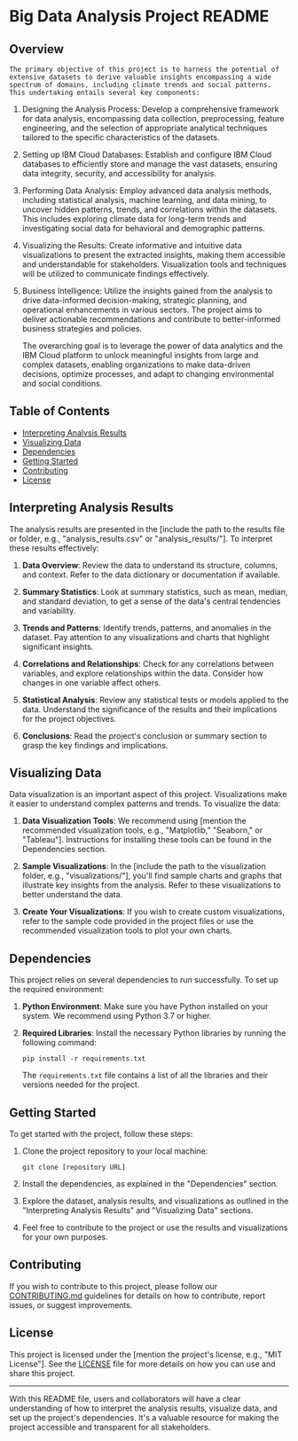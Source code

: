 # Big Data Analysis Project README

## Overview
	The primary objective of this project is to harness the potential of extensive datasets to derive valuable insights encompassing a wide spectrum of domains, including climate trends and social patterns. This undertaking entails several key components:

1.	Designing the Analysis Process: 
	Develop a comprehensive framework for data analysis, encompassing data collection, preprocessing, feature engineering, and the selection of appropriate analytical techniques tailored to the specific characteristics of the datasets.

2.	Setting up IBM Cloud Databases: 
	Establish and configure IBM Cloud databases to efficiently store and manage the vast datasets, ensuring data integrity, security, and accessibility for analysis.

3.	Performing Data Analysis:
	 Employ advanced data analysis methods, including statistical analysis, machine learning, and data mining, to uncover hidden patterns, trends, and correlations within the datasets. This includes exploring climate data for long-term trends and investigating social data for behavioral and demographic patterns.

4.	Visualizing the Results:
	 Create informative and intuitive data visualizations to present the extracted insights, making them accessible and understandable for stakeholders. Visualization tools and techniques will be utilized to communicate findings effectively.

5.	Business Intelligence:
	 Utilize the insights gained from the analysis to drive data-informed decision-making, strategic planning, and operational enhancements in various sectors. The project aims to deliver actionable recommendations and contribute to better-informed business strategies and policies.

	The overarching goal is to leverage the power of data analytics and the IBM Cloud platform to unlock meaningful insights from large and complex datasets, enabling organizations to make data-driven decisions, optimize processes, and adapt to changing environmental and social conditions.


## Table of Contents

- [Interpreting Analysis Results](#interpreting-analysis-results)
- [Visualizing Data](#visualizing-data)
- [Dependencies](#dependencies)
- [Getting Started](#getting-started)
- [Contributing](#contributing)
- [License](#license)

## Interpreting Analysis Results

The analysis results are presented in the [include the path to the results file or folder, e.g., "analysis_results.csv" or "analysis_results/"]. To interpret these results effectively:

1. **Data Overview**: Review the data to understand its structure, columns, and context. Refer to the data dictionary or documentation if available.

2. **Summary Statistics**: Look at summary statistics, such as mean, median, and standard deviation, to get a sense of the data's central tendencies and variability.

3. **Trends and Patterns**: Identify trends, patterns, and anomalies in the dataset. Pay attention to any visualizations and charts that highlight significant insights.

4. **Correlations and Relationships**: Check for any correlations between variables, and explore relationships within the data. Consider how changes in one variable affect others.

5. **Statistical Analysis**: Review any statistical tests or models applied to the data. Understand the significance of the results and their implications for the project objectives.

6. **Conclusions**: Read the project's conclusion or summary section to grasp the key findings and implications.

## Visualizing Data

Data visualization is an important aspect of this project. Visualizations make it easier to understand complex patterns and trends. To visualize the data:

1. **Data Visualization Tools**: We recommend using [mention the recommended visualization tools, e.g., "Matplotlib," "Seaborn," or "Tableau"]. Instructions for installing these tools can be found in the Dependencies section.

2. **Sample Visualizations**: In the [include the path to the visualization folder, e.g., "visualizations/"], you'll find sample charts and graphs that illustrate key insights from the analysis. Refer to these visualizations to better understand the data.

3. **Create Your Visualizations**: If you wish to create custom visualizations, refer to the sample code provided in the project files or use the recommended visualization tools to plot your own charts.

## Dependencies

This project relies on several dependencies to run successfully. To set up the required environment:

1. **Python Environment**: Make sure you have Python installed on your system. We recommend using Python 3.7 or higher.

2. **Required Libraries**: Install the necessary Python libraries by running the following command:
   ```
   pip install -r requirements.txt
   ```

   The `requirements.txt` file contains a list of all the libraries and their versions needed for the project.

## Getting Started

To get started with the project, follow these steps:

1. Clone the project repository to your local machine:
   ```
   git clone [repository URL]
   ```

2. Install the dependencies, as explained in the "Dependencies" section.

3. Explore the dataset, analysis results, and visualizations as outlined in the "Interpreting Analysis Results" and "Visualizing Data" sections.

4. Feel free to contribute to the project or use the results and visualizations for your own purposes.

## Contributing

If you wish to contribute to this project, please follow our [CONTRIBUTING.md](CONTRIBUTING.md) guidelines for details on how to contribute, report issues, or suggest improvements.

## License

This project is licensed under the [mention the project's license, e.g., "MIT License"]. See the [LICENSE](LICENSE) file for more details on how you can use and share this project.

---

With this README file, users and collaborators will have a clear understanding of how to interpret the analysis results, visualize data, and set up the project's dependencies. It's a valuable resource for making the project accessible and transparent for all stakeholders.

